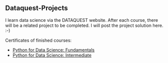 ## Dataquest-Projects
I learn data science via the DATAQUEST website. After each course, there will be a related project to be completed. I will post the project solution here. :-)

Certificates of finished courses:  
- [Python for Data Science: Fundamentals](https://app.dataquest.io/view_cert/F2OA6H67BBW85RQGUEEC/)  
- [Python for Data Science: Intermediate](https://app.dataquest.io/view_cert/B3TSV2INDLMKCLOCFQIK/)  
